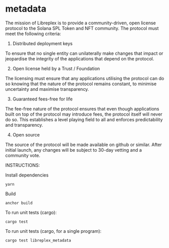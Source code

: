 # metadata

The mission of Libreplex is to provide a community-driven, open license protocol to the Solana SPL Token and NFT community.   The protocol must meet the following criteria:

1) Distributed deployment keys

To ensure that no single entity can unilaterally make changes that impact or jeopardise the integrity of the applications that depend on the protocol.

2) Open license held by a Trust / Foundation

The licensing must ensure that any applications utilising the protocol can do so knowing that the nature of the protocol remains constant, to minimise uncertainty and maximise transparency.

3) Guaranteed fees-free for life

The fee-free nature of the protocol ensures that even though applications built on top of the protocol may introduce fees, the protocol itself will never do so.  This establishes a level playing field to all and enforces predictability and transparency.

 4) Open source

The source of the protocol will be made available on github or similar. After initial launch, any changes will be subject to 30-day vetting and a community vote.

INSTRUCTIONS:

Install dependencies

```
yarn
```

Build

```
anchor build
```

To run unit tests (cargo):

`cargo test`

To run unit tests (cargo, for a single program):

`cargo test libreplex_metadata`
